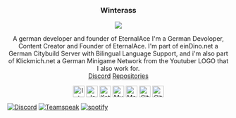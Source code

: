 <br />
<p align="center">

  <h3 align="center">Winterass</h3>

  <p align="center"> <img src="https://komarev.com/ghpvc/?username=Winterass&label=Profile%20views&color=0e75b6&style=flat" /> </p>


  <p align="center">
    A german developer and founder of EternalAce
    I'm a German Devoloper, Content Creator and Founder of EternalAce.
    I'm part of einDino.net a German Citybuild Server with Bilingual Language Support, 
    and i'm also part of Klickmich.net a German Minigame Network from the Youtuber LOGO that I also work for.
    <br />
    <a href="https://discord.com/channels/@me/348084851582435340">Discord</a>
    <a href="https://github.com/Winterass?tab=repositories">Repositories</a>
  <br />
    <div align="center">
  <img align="center" alt="Intellij" width="26px" src="https://cdn.iconscout.com/icon/free/png-512/intellij-idea-569199.png" />
  <img align="center" alt="Java" width="26px" src="https://upload-icon.s3.us-east-2.amazonaws.com/uploads/icons/png/378554371540553613-512.png" />
  <img align="center" alt="Kotlin" width="26px" src="https://upload-icon.s3.us-east-2.amazonaws.com/uploads/icons/png/18852341021548218200-512.png" />
  <img align="center" alt="MySQL" width="26px" src="https://cdn-icons-png.flaticon.com/128/3161/3161158.png" />
  <img align="center" alt="MongoDB" width="26px" src="https://cdn.iconscout.com/icon/free/png-512/mongodb-4-1175139.png" />
  <img align="center" alt="Git" width="26px" src="https://upload.wikimedia.org/wikipedia/commons/thumb/3/3f/Git_icon.svg/1024px-Git_icon.svg.png" />
  <img align="center" alt="GitHub" width="26px" src="https://icon-library.com/images/github_png63.png" />
  </div>
  </p> 
</p>

[![Discord][discord-shield]][discord-url]
[![Teamspeak][teamspeak-shield]][teamspeak-url]
[![spotify][spotify-shield]][spotify-url]
 
[discord-shield]: https://img.shields.io/badge/-Discord-black.svg?style=for-the-badge&logo=discord&colorB=555
[discord-url]: https://discord.com/invite/phRcYuhhjh

[teamspeak-shield]: https://img.shields.io/badge/-Teamspeak-black.svg?style=for-the-badge&logo=teamspeak&colorB=555
[teamspeak-url]: ts3server://klickmich.net

[spotify-shield]: https://img.shields.io/badge/-Spotify-black.svg?style=for-the-badge&logo=spotify&colorB=555
[spotify-url]: https://spotify.link/Wb5S8f5SYDb
